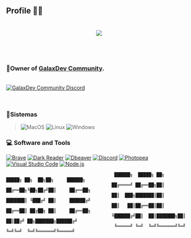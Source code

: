 ## Profile 👤👑
<h1 align="center">
  <a href="https://git.io/typing-svg">
   <img src="https://readme-typing-svg.herokuapp.com/?lines=GalaxLB;%20I'm+GalaxLB!&center=true&size=40&color=800080">
  </a>
</h1>                                                                         
<br>                                                                              
<p align="center">
<h3></br>👑Owner of <a href="https://discord.gg/tejYFePtaB">GalaxDev Community</a>.  </h3>
<p>
<br>
 <a href="https://discord.gg/tejYFePtaB">
 <img alt="GalaxDev Community Discord" src="https://discordapp.com/api/guilds/996842633416683702/widget.png">
</a>
</p>
</br>
<h3>🧠Sistemas</h3> 

>![MacOS](https://img.shields.io/badge/mac%20os-000000?style=for-the-badge&logo=apple&logoColor=white) ![Linux](https://img.shields.io/badge/Linux-FCC624?style=for-the-badge&logo=linux&logoColor=black) ![Windows](https://img.shields.io/badge/Windows-0078D6?style=for-the-badge&logo=windows&logoColor=white)

  <h3>💻 Software and Tools</h3>

  <p>
      <a href="#"><img alt="Brave" src="https://img.shields.io/badge/-Brave-FB542B?logo=brave&logoColor=white"></a>
      <a href="#"><img alt="Dark Reader" src="https://img.shields.io/badge/-Dark%20Reader-141E24?logo=dark-reader&logoColor=white"></a>
      <a href="#"><img alt="Dbeaver" src="https://custom-icon-badges.demolab.com/badge/-Dbeaver-372923?logo=dbeaver-mono&logoColor=white"></a>
      <a href="#"><img alt="Discord" src="https://img.shields.io/badge/-Discord-5865F2.svg?logo=discord&logoColor=white"></a>     
      <a href="#"><img alt="Photopea" src="https://img.shields.io/badge/Photopea-18A497?logo=photopea&logoColor=white"></a>            
      <a href="#"><img alt="Visual Studio Code" src="https://img.shields.io/badge/Visual%20Studio%20Code-0078d7.svg?logo=visual-studio-code&logoColor=white"></a>
     <a href="https://github.com/search?q=user%3ADenverCoder1+language%3Ajavascript"><img alt="Node.js" src="https://img.shields.io/badge/Node.js-43853D.svg?logo=node.js&logoColor=white"></a>
  </p>

   
</details>




```
                                         ██████╗  █████╗ ██╗      █████╗ ██╗  ██╗██╗     ██████╗ 
                                        ██╔════╝ ██╔══██╗██║     ██╔══██╗╚██╗██╔╝██║     ██╔══██╗
                                        ██║  ███╗███████║██║     ███████║ ╚███╔╝ ██║     ██████╔╝
                                        ██║   ██║██╔══██║██║     ██╔══██║ ██╔██╗ ██║     ██╔══██╗
                                        ╚██████╔╝██║  ██║███████╗██║  ██║██╔╝ ██╗███████╗██████╔╝
                                         ╚═════╝ ╚═╝  ╚═╝╚══════╝╚═╝  ╚═╝╚═╝  ╚═╝╚══════╝╚═════╝ 
```

